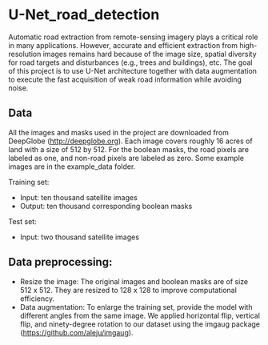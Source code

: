 # U-Net_road_detection

Automatic road extraction from remote-sensing imagery plays a critical role in many applications. However, accurate and efficient extraction from high-resolution images remains hard because of the image size, spatial diversity for road targets and disturbances (e.g., trees and buildings), etc. The goal of this project is to use U-Net architecture together with data augmentation to execute the fast acquisition of weak road information while avoiding noise.   

## Data
All the images and masks used in the project are downloaded from DeepGlobe (http://deepglobe.org). Each image covers roughly 16 acres of land with a size of 512 by 512. For the boolean masks, the road pixels are labeled as one, and non-road pixels are labeled as zero. Some example images are in the example_data folder.

Training set:
- Input: ten thousand satellite images
- Output: ten thousand corresponding boolean masks

Test set:
- Input: two thousand satellite images

## Data preprocessing:
- Resize the image: The original images and boolean masks are of size 512 x 512. They are resized to 128 x 128 to improve computational efficiency.
- Data augmentation: To enlarge the training set, provide the model with different angles from the same image. We applied horizontal flip, vertical flip, and ninety-degree rotation to our dataset using the imgaug package (https://github.com/aleju/imgaug).
